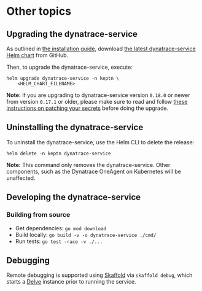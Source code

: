 # Other topics
 
 
## Upgrading the dynatrace-service

As outlined in [the installation guide](installation.md#download-the-latest-dynatrace-service-helm-chart), download [the latest dynatrace-service Helm chart](https://github.com/keptn-contrib/dynatrace-service/releases/latest/) from GitHub.

Then, to upgrade the dynatrace-service, execute:

```console
helm upgrade dynatrace-service -n keptn \
    <HELM_CHART_FILENAME>
```

**Note:** If you are upgrading to dynatrace-service version `0.18.0` or newer from version `0.17.1` or older, please make sure to read and follow [these instructions on patching your secrets](patching-dynatrace-secrets.md) before doing the upgrade.


## Uninstalling the dynatrace-service

To uninstall the dynatrace-service, use the Helm CLI to delete the release:

```console
helm delete -n keptn dynatrace-service
```

**Note:** This command only removes the dynatrace-service. Other components, such as the Dynatrace OneAgent on Kubernetes will be unaffected.


## Developing the dynatrace-service


### Building from source

* Get dependencies: `go mod download`
* Build locally: `go build -v -o dynatrace-service ./cmd/`
* Run tests: `go test -race -v ./...`


## Debugging

Remote debugging is supported using [Skaffold](https://skaffold.dev/) via `skaffold debug`, which starts a [Delve](https://github.com/go-delve/delve) instance prior to running the service.